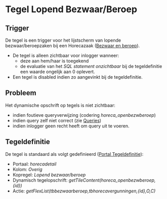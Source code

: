 # Tegel Lopend Bezwaar/Beroep

## Trigger

De tegel is een trigger voor het lijstscherm van lopende bezwaar/beroepzaken bij een Horecazaak ([Bezwaar en beroep](/docs/probleemoplossing/module_overstijgende_schermen/bezwaar_beroep/README.md)).

- De tegel is alleen zichtbaar voor inlogger wanneer:
  - deze aan hem/haar is toegekend
  - de evaluatie van het _SQL statement onzichtbaar_ bij de tegeldefinitie een waarde ongelijk aan 0 oplevert.
- Een tegel is disabled indien zo aangevinkt bij de tegeldefinitie.

## Probleem

Het dynamische opschrift op tegels is niet zichtbaar:

- indien foutieve queryverwijzing (codering _horeca_openbezwberoep_)
- indien query zelf niet correct (zie [Queries](/docs/instellen_inrichten/queries.md))
- indien inlogger geen recht heeft om query uit te voeren.

## Tegeldefinitie

De tegel is standaard als volgt gedefinieerd ([Portal Tegeldefinitie](/docs/instellen_inrichten/portaldefinitie/portal_tegel.md)):

- Portaal: _horecadetail_
- Kolom: _Overig_
- Kopregel: _Lopend bezwaar/beroep_
- Dynamisch tegelopschrift: _getTileContent(horeca_openbezwberoep,{id})_
- Actie: _getFlexList(tbbezwaarberoep,tbhorecavergunningen,{id},O,C)_
